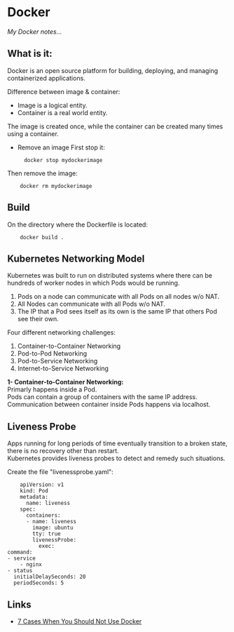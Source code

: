 # Docker

_My Docker notes..._

## What is it:
Docker is an open source platform for building, deploying, and managing containerized applications.

Difference between image & container:
* Image is a logical entity.
* Container is a real world entity.

The image is created once, while the container can be created many times using a container.

* Remove an image
First stop it:

        docker stop mydockerimage

Then remove the image:

        docker rm mydockerimage

## Build
On the directory where the Dockerfile is located:

        docker build .

## Kubernetes Networking Model
Kubernetes was built to run on distributed systems where there can be hundreds of worker nodes in which Pods would be running.

1. Pods on a node can communicate with all Pods on all nodes w/o NAT.
2. All Nodes can communicate with all Pods w/o NAT.
3. The IP that a Pod sees itself as its own is the same IP that others Pod see their own.

Four different networking challenges:

1. Container-to-Container Networking
2. Pod-to-Pod Networking
3. Pod-to-Service Networking
4. Internet-to-Service Networking

**1- Container-to-Container Networking:**  
Primarly happens inside a Pod.  
Pods can contain a group of containers with the same IP address.  
Communication between container inside Pods happens via localhost.  

## Liveness Probe  
Apps running for long periods of time eventually transition to a broken state, there is no recovery other than restart.  
Kubernetes provides liveness probes to detect and remedy such situations.

Create the file "livenessprobe.yaml":

        apiVersion: v1
        kind: Pod
        metadata:
          name: liveness
        spec:
          containers:
          - name: liveness
            image: ubuntu
            tty: true
            livenessProbe:
              exec:
	command:
	- service
        - nginx
	- status
      initialDelaySeconds: 20
      periodSeconds: 5


## Links
* [7 Cases When You Should Not Use Docker](https://www.freecodecamp.org/news/7-cases-when-not-to-use-docker/)
